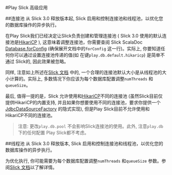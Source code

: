 #Play Slick 高级应用


##连接池
从 Slick 3.0 释放版本起, Slick 启用和控制连接池和线程池，以优化您的数据库操作的异步执行。

在Play Slick我们已经决定让Slick负责创建和管理连接池 ( Slick 3.0 使用的默认连接池是[HikariCP](http://brettwooldridge.github.io/HikariCP/) ), 这意味着调整连接池，你需要查阅 Slick ScalaDoc [Database.forConfig](http://slick.typesafe.com/doc/3.0.0/api/index.html#slick.jdbc.JdbcBackend$DatabaseFactoryDef@forConfig\(String,Config,Driver\):Database)  (确保展开文档中的`forConfig` 这一行)。实际上, 你要知道任何你可以通过设置连接池传递的值(如 在键`play.db.default.hikaricp`) 是简单不通过 Slick的, 因此效果被忽略。

同样, 注意如上所述在[Slick 文档](http://slick.typesafe.com/docs) 中的, 一个合理的连接池默认大小是从线程池的大小计算的。实际上, 多数情况下你应该为每个数据库配置调整`numThreads` 和`queueSize`。

最后, 值得一提的是，Slick 允许使用和[HikariCP](http://brettwooldridge.github.io/HikariCP/)不同的连接池 (虽然Slick目前仅提供HikariCP的内置支持, 并且如果你想要使用不同的连接池，要求你提供一个[JdbcDataSourceFactory](http://slick.typesafe.com/doc/3.0.0/api/index.html#slick.jdbc.JdbcDataSourceFactory) 的隐式实现), 但是Play Slick目前不允许使用和HikariCP不同的连接池。

> 注意: 更改`play.db.pool` 不会影响Slick连接池的使用。此外, 注意`play.db` 下的任何配置 Play Slick都不考虑。


##线程池
从 Slick 3.0 释放版本, Slick 启用和控制连接池和线程池，以优化您的数据库操作的异步执行。

为优化执行, 你可能需要为每个数据库配置调整`numThreads` 和`queueSize` 参数。参阅[Slick 文档](http://slick.typesafe.com/docs)以了解详情。